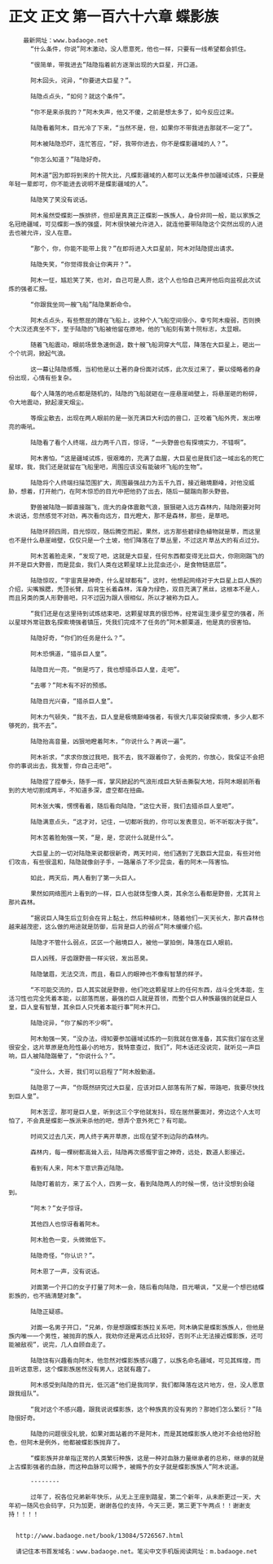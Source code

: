 # 正文 正文 第一百六十六章 蝶影族
        最新网址：www.badaoge.net
          “什么条件，你说”阿木激动，没人愿意死，他也一样，只要有一线希望都会抓住。
      
          “很简单，带我进去”陆隐指着前方逐渐出现的大巨星，开口道。
      
          阿木回头，诧异，“你要进大巨星？”。
      
          陆隐点点头，“如何？就这个条件”。
      
          “你不是来杀我的？”阿木失声，他又不傻，之前是想太多了，如今反应过来。
      
          陆隐看着阿木，目光冷了下来，“当然不是，但，如果你不带我进去那就不一定了”。
      
          阿木被陆隐恐吓，连忙答应，“好，我带你进去，你不是蝶影疆域的人？”。
      
          “你怎么知道？”陆隐好奇。
      
          阿木道“因为即将到来的十院大比，凡蝶影疆域的人都可以无条件参加疆域试炼，只要是年轻一辈即可，你不能进去说明不是蝶影疆域的人”。
      
          陆隐笑了笑没有说话。
      
          阿木虽然受蝶影一族排挤，但却是真真正正蝶影一族族人，身份非同一般，能以家族之名冠绝疆域，可见蝶影一族的强盛，阿木很快被允许进入，就连他要带陆隐这个突然出现的人进去也被允许，没人在意。
      
          “那个，你，你能不能带上我？”在即将进入大巨星前，阿木对陆隐提出请求。
      
          陆隐失笑，“你觉得我会让你离开？”。
      
          阿木一怔，尴尬笑了笑，也对，自己可是人质，这个人也怕自己离开他后向监视此次试炼的强者汇报。
      
          “你跟我坐同一艘飞船”陆隐果断命令。
      
          阿木点点头，有些憋屈的蹲在飞船上，这种个人飞船空间很小，幸亏阿木瘦弱，否则换个大汉还真坐不下，至于陆隐的飞船被他留在原地，他的飞船刻有第十院标志，太显眼。
      
          随着飞船震动，眼前场景急速倒退，数十艘飞船洞穿大气层，降落在大巨星上，砸出一个个坑洞，掀起气浪。
      
          这一幕让陆隐感慨，当初他是以土著的身份面对试炼，此次反过来了，要以侵略者的身份出现，心情有些复杂。
      
          每个人降落的地点都是随机的，陆隐的飞船就砸在一座悬崖峭壁上，将悬崖砸的粉碎，令大地震动，掀起漫天烟尘。
      
          等烟尘散去，出现在两人眼前的是一张充满巨大利齿的兽口，正咬着飞船外壳，发出嘹亮的嘶吼。
      
          陆隐看了看个人终端，战力两千八百，惊讶，“一头野兽也有探境实力，不错啊”。
      
          阿木害怕，“这是疆域试炼，很艰难的，充满了血腥，大巨星也是我们这一域出名的死亡星球，我，我们还是就留在飞船里吧，周围应该没有能破坏飞船的生物”。
      
          陆隐将个人终端扫描范围扩大，周围最强战力为五千九百，接近融境巅峰，对他没威胁，想着，打开舱门，在阿木惊恐的目光中把他扔了出去，随后一腿踹向那头野兽。
      
          野兽被陆隐一脚直接踹飞，庞大的身体震散气浪，狠狠砸入远方森林内，陆隐刚要对阿木说话，忽然感觉不对劲，再次看向远方，目光瞪大，那不是森林，那些，是草吧。
      
          陆隐环顾四周，目光惊叹，随后腾空而起，果然，远方那些碧绿色植物就是草，而这里也不是什么悬崖峭壁，仅仅只是一个土坡，他们降落在了草丛里，不过这片草丛大的有点过分。
      
          阿木苦着脸走来，“发现了吧，这就是大巨星，任何东西都变得无比巨大，你刚刚踹飞的并不是巨大野兽，而是昆虫，我们人类在这颗星球上比昆虫还小，是食物链底层”。
      
          陆隐惊叹，“宇宙真是神奇，什么星球都有”，这时，他想起网络对于大巨星上巨人族的介绍，尖嘴猴腮，秃顶长臂，后背生长着森林，浑身为绿色，双目充满了黑丝，这根本不是人，而且另类的类人形野兽吧，只不过因为跟人很相似，所以才被称为巨人。
      
          “我们还是在这里待到试炼结束吧，这颗星球真的很恐怖，经常诞生漫步星空的强者，所以星球外常驻数名探索境强者镇压，凭我们完成不了任务的”阿木颤栗道，他是真的很害怕。
      
          陆隐好奇，“你们的任务是什么？”。
      
          阿木恐惧道，“猎杀巨人皇”。
      
          陆隐目光一亮，“倒是巧了，我也想猎杀巨人皇，走吧”。
      
          “去哪？”阿木有不好的预感。
      
          陆隐目光兴奋，“猎杀巨人皇”。
      
          阿木力气顿失，“我不去，巨人皇是极境巅峰强者，有很大几率突破探索境，多少人都不够死的，我不去”。
      
          陆隐抬高音量，凶狠地瞪着阿木，“你说什么？再说一遍”。
      
          阿木祈求，“求求你放过我吧，我不去，我不跟着你了，会死的，你放心，我保证不会把你的事说出去，我发誓，你自己走吧”。
      
          陆隐捏了捏拳头，随手一挥，掌风掀起的气浪形成巨大斩击撕裂大地，将阿木眼前所看到的大地切割成两半，不知道多深，虚空都在扭曲。
      
          阿木张大嘴，愣愣看着，随后看向陆隐，“这位大哥，我们去猎杀巨人皇吧”。
      
          陆隐满意点头，“这才对，记住，一切都听我的，你可以发表意见，听不听取决于我”。
      
          阿木苦着脸勉强一笑，“是，是，您说什么就是什么”。
      
          大巨星上的一切对陆隐来说都很新奇，两天时间，他们遇到了无数巨大昆虫，有些对他们攻击，有些很温和，陆隐就像刽子手，一路屠杀了不少昆虫，看的阿木一阵害怕。
      
          如此，两天后，两人看到了第一头巨人。
      
          果然如网络图片上看到的一样，巨人也就体型像人类，其余怎么看都是野兽，尤其背上那片森林。
      
          “据说巨人降生后立刻会在背上黏土，然后种植树木，随着他们一天天长大，那片森林也越来越茂密，这么做的用途就是防御，后背是巨人的弱点”阿木缓缓介绍。
      
          陆隐才不管什么弱点，区区一个融境巨人，被他一掌拍倒，降落在巨人眼前。
      
          巨人凶残，牙齿跟野兽一样尖锐，发出恶臭。
      
          陆隐皱眉，无法交流，而且，看巨人的眼神也不像有智慧的样子。
      
          “不可能交流的，巨人其实就是野兽，他们吃这颗星球上的任何东西，战斗全凭本能，生活习性也完全凭着本能，以部落而居，最强的巨人就是首领，而整个巨人种族最强的就是巨人皇，巨人皇有智慧，其余巨人只凭着本能行事”阿木开口。
      
          陆隐诧异，“你了解的不少啊”。
      
          阿木勉强一笑，“没办法，得知要参加疆域试炼的一刻我就在做准备，其实我们留在这里很安全，这片草原是危险性最小的地方，我特意查过，我们”，阿木话还没说完，就听见一声巨响，巨人被陆隐踹晕了，“你说什么？”。
      
          “没什么，大哥，我们可以启程了”阿木殷勤道。
      
          陆隐恩了一声，“你既然研究过大巨星，应该对巨人部落有所了解，带路吧，我要尽快找到巨人皇”。
      
          阿木苦涩，那可是巨人皇，听到这三个字他就发抖，现在居然要面对，旁边这个人太可怕了，不会真是蝶影一族派来杀他的吧，想弄个意外死亡？有可能。
      
          时间又过去几天，两人终于离开草原，出现在望不到边际的森林内。
      
          森林内，每一棵树都高耸入云，陆隐再次感慨宇宙之神奇，远处，数道人影接近。
      
          看到有人来，阿木下意识靠近陆隐。
      
          陆隐盯着前方，来了五个人，四男一女，看到陆隐两人的时候一愣，估计没想到会碰到。
      
          “阿木？”女子惊讶。
      
          其他四人也惊讶看着阿木。
      
          阿木脸色一变，头微微低下。
      
          陆隐奇怪，“你认识？”。
      
          阿木恩了一声，没有说话。
      
          对面第一个开口的女子打量了阿木一会，随后看向陆隐，目光嘲讽，“又是一个想巴结蝶影族的，也不搞清楚对象”。
      
          陆隐正疑惑。
      
          对面一名男子开口，“兄弟，你是想跟蝶影族拉关系吧，阿木确实是蝶影族族人，但他是族内唯一一个男性，被抛弃的族人，我劝你还是离远点比较好，否则不止无法接近蝶影族，还可能被敌视”，说完，几人自顾自走了。
      
          陆隐饶有兴趣看向阿木，他忽然对蝶影族感兴趣了，以族名命名疆域，可见其辉煌，而且听这意思，这个蝶影族居然没有男人，这就有趣了。
      
          阿木感受到陆隐的目光，低沉道“他们是我同学，我们都降落在这片地方，但，没人愿意跟我组队”。
      
          “我对这个不感兴趣，跟我说说蝶影族，这个种族真的没有男的？那她们怎么繁衍？”陆隐很好奇。
      
          陆隐的问题很没礼貌，如果对面站着的不是阿木，而是其她蝶影族人绝对不会给他好脸色，但阿木是例外，他都被蝶影族抛弃了。
      
          “蝶影族并非单指正常的人类繁衍种族，这是一种对血脉力量继承者的总称，继承的就是上古蝶影强者的血脉，而这种血脉可以赐予，被赐予的女子就是蝶影族族人”阿木说道。
      
          --------
      
          过年了，祝各位兄弟新年快乐，从无上王座到踏星，第二个新年，从未断更过一天，大年初一随风也会码字，只为加更，谢谢各位的支持，今天三更，第三更下午两点！！谢谢支持！！！！
      
      
      http://www.badaoge.net/book/13084/5726567.html
      
      请记住本书首发域名：www.badaoge.net。笔尖中文手机版阅读网址：m.badaoge.net